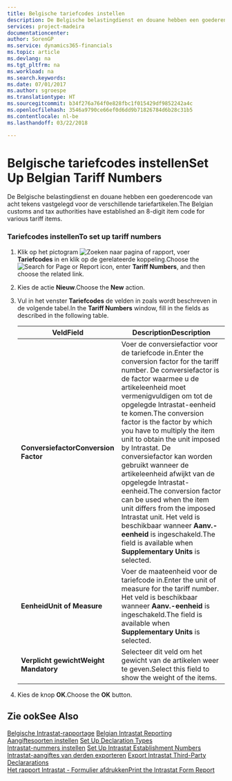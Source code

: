 ```yaml
---
title: Belgische tariefcodes instellen
description: De Belgische belastingdienst en douane hebben een goederencode van acht tekens vastgelegd voor de verschillende tariefartikelen.
services: project-madeira
documentationcenter: 
author: SorenGP
ms.service: dynamics365-financials
ms.topic: article
ms.devlang: na
ms.tgt_pltfrm: na
ms.workload: na
ms.search.keywords: 
ms.date: 07/01/2017
ms.author: sgroespe
ms.translationtype: HT
ms.sourcegitcommit: b34f276a764f0e828fbc1f015429df9852242a4c
ms.openlocfilehash: 3546a9790ce66ef0d6dd9b71826784d6b28c31b5
ms.contentlocale: nl-be
ms.lasthandoff: 03/22/2018

---
```

# <a name="set-up-belgian-tariff-numbers"></a><span data-ttu-id="f35ff-103">Belgische tariefcodes instellen</span><span class="sxs-lookup"><span data-stu-id="f35ff-103">Set Up Belgian Tariff Numbers</span></span>
<span data-ttu-id="f35ff-104">De Belgische belastingdienst en douane hebben een goederencode van acht tekens vastgelegd voor de verschillende tariefartikelen.</span><span class="sxs-lookup"><span data-stu-id="f35ff-104">The Belgian customs and tax authorities have established an 8-digit item code for various tariff items.</span></span>  

### <a name="to-set-up-tariff-numbers"></a><span data-ttu-id="f35ff-105">Tariefcodes instellen</span><span class="sxs-lookup"><span data-stu-id="f35ff-105">To set up tariff numbers</span></span>  

1.  <span data-ttu-id="f35ff-106">Klik op het pictogram ![Zoeken naar pagina of rapport](../../media/ui-search/search_small.png "pictogram Zoeken naar pagina of rapport"), voer **Tariefcodes** in en klik op de gerelateerde koppeling.</span><span class="sxs-lookup"><span data-stu-id="f35ff-106">Choose the ![Search for Page or Report](../../media/ui-search/search_small.png "Search for Page or Report icon") icon, enter **Tariff Numbers**, and then choose the related link.</span></span>  
2.  <span data-ttu-id="f35ff-107">Kies de actie **Nieuw**.</span><span class="sxs-lookup"><span data-stu-id="f35ff-107">Choose the **New** action.</span></span>  
3.  <span data-ttu-id="f35ff-108">Vul in het venster **Tariefcodes** de velden in zoals wordt beschreven in de volgende tabel.</span><span class="sxs-lookup"><span data-stu-id="f35ff-108">In the **Tariff Numbers** window, fill in the fields as described in the following table.</span></span>  

    |<span data-ttu-id="f35ff-109">Veld</span><span class="sxs-lookup"><span data-stu-id="f35ff-109">Field</span></span>|<span data-ttu-id="f35ff-110">Description</span><span class="sxs-lookup"><span data-stu-id="f35ff-110">Description</span></span>|  
    |---------------------------------|---------------------------------------|  
    |<span data-ttu-id="f35ff-111">**Conversiefactor**</span><span class="sxs-lookup"><span data-stu-id="f35ff-111">**Conversion Factor**</span></span>|<span data-ttu-id="f35ff-112">Voer de conversiefactior voor de tariefcode in.</span><span class="sxs-lookup"><span data-stu-id="f35ff-112">Enter the conversion factor for the tariff number.</span></span> <span data-ttu-id="f35ff-113">De conversiefactor is de factor waarmee u de artikeleenheid moet vermenigvuldigen om tot de opgelegde Intrastat-eenheid te komen.</span><span class="sxs-lookup"><span data-stu-id="f35ff-113">The conversion factor is the factor by which you have to multiply the item unit to obtain the unit imposed by Intrastat.</span></span> <span data-ttu-id="f35ff-114">De conversiefactor kan worden gebruikt wanneer de artikeleenheid afwijkt van de opgelegde Intrastat-eenheid.</span><span class="sxs-lookup"><span data-stu-id="f35ff-114">The conversion factor can be used when the item unit differs from the imposed Intrastat unit.</span></span> <span data-ttu-id="f35ff-115">Het veld is beschikbaar wanneer **Aanv.-eenheid** is ingeschakeld.</span><span class="sxs-lookup"><span data-stu-id="f35ff-115">The field is available when **Supplementary Units** is selected.</span></span>|  
    |<span data-ttu-id="f35ff-116">**Eenheid**</span><span class="sxs-lookup"><span data-stu-id="f35ff-116">**Unit of Measure**</span></span>|<span data-ttu-id="f35ff-117">Voer de maateenheid voor de tariefcode in.</span><span class="sxs-lookup"><span data-stu-id="f35ff-117">Enter the unit of measure for the tariff number.</span></span> <span data-ttu-id="f35ff-118">Het veld is beschikbaar wanneer **Aanv.-eenheid** is ingeschakeld.</span><span class="sxs-lookup"><span data-stu-id="f35ff-118">The field is available when **Supplementary Units** is selected.</span></span>|  
    |<span data-ttu-id="f35ff-119">**Verplicht gewicht**</span><span class="sxs-lookup"><span data-stu-id="f35ff-119">**Weight Mandatory**</span></span>|<span data-ttu-id="f35ff-120">Selecteer dit veld om het gewicht van de artikelen weer te geven.</span><span class="sxs-lookup"><span data-stu-id="f35ff-120">Select this field to show the weight of the items.</span></span>|  

4.  <span data-ttu-id="f35ff-121">Kies de knop **OK**.</span><span class="sxs-lookup"><span data-stu-id="f35ff-121">Choose the **OK** button.</span></span>  
  
## <a name="see-also"></a><span data-ttu-id="f35ff-122">Zie ook</span><span class="sxs-lookup"><span data-stu-id="f35ff-122">See Also</span></span>  
 <span data-ttu-id="f35ff-123">[Belgische Intrastat-rapportage](belgian-intrastat-reporting.md) </span><span class="sxs-lookup"><span data-stu-id="f35ff-123">[Belgian Intrastat Reporting](belgian-intrastat-reporting.md) </span></span>  
 <span data-ttu-id="f35ff-124">[Aangiftesoorten instellen](how-to-set-up-declaration-types.md) </span><span class="sxs-lookup"><span data-stu-id="f35ff-124">[Set Up Declaration Types](how-to-set-up-declaration-types.md) </span></span>  
 <span data-ttu-id="f35ff-125">[Intrastat-nummers instellen](how-to-set-up-intrastat-establishment-numbers.md) </span><span class="sxs-lookup"><span data-stu-id="f35ff-125">[Set Up Intrastat Establishment Numbers](how-to-set-up-intrastat-establishment-numbers.md) </span></span>  
 <span data-ttu-id="f35ff-126">[Intrastat-aangiftes van derden exporteren](how-to-export-intrastat-third-party-declararations.md) </span><span class="sxs-lookup"><span data-stu-id="f35ff-126">[Export Intrastat Third-Party Declararations](how-to-export-intrastat-third-party-declararations.md) </span></span>  
 [<span data-ttu-id="f35ff-127">Het rapport Intrastat - Formulier afdrukken</span><span class="sxs-lookup"><span data-stu-id="f35ff-127">Print the Intrastat Form Report</span></span>](how-to-print-the-intrastat-form-report.md)

